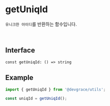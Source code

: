 # getUniqId

`유니크한 아이디`를 반환하는 함수입니다.


<br />

## Interface
```tsx
const getUniqId: () => string
```

## Example
```ts
import { getUniqId } from '@devgrace/utils';

const uniqId = getUniqId();
```